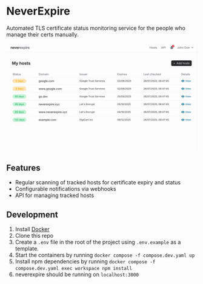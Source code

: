 # NeverExpire

Automated TLS certificate status monitoring service for the people who manage their certs manually.

![App screenshot](/assets/static/images/screenshot.webp)

## Features

- Regular scanning of tracked hosts for certificate expiry and status
- Configurable notifications via webhooks
- API for managing tracked hosts

## Development

1. Install [Docker](https://docs.docker.com/get-started/)
2. Clone this repo
3. Create a `.env` file in the root of the project using `.env.example` as a template.
4. Start the containers by running `docker compose -f compose.dev.yaml up`
5. Install npm dependencies by running `docker compose -f compose.dev.yaml exec workspace npm install`
6. neverexpire should be running on `localhost:3000`

